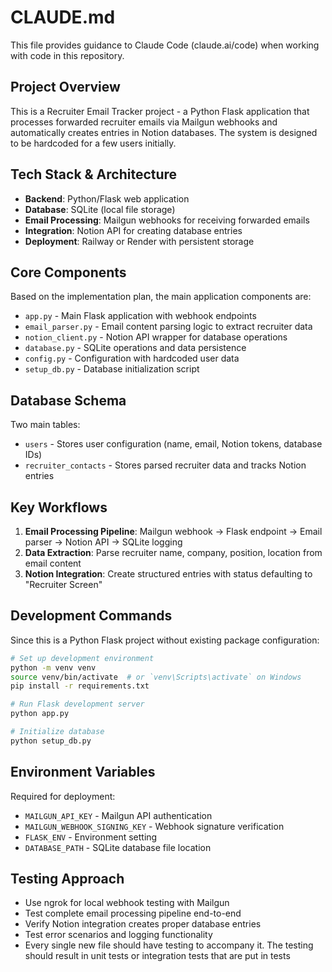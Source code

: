 # CLAUDE.md

This file provides guidance to Claude Code (claude.ai/code) when working with code in this repository.

## Project Overview

This is a Recruiter Email Tracker project - a Python Flask application that processes forwarded recruiter emails via Mailgun webhooks and automatically creates entries in Notion databases. The system is designed to be hardcoded for a few users initially.

## Tech Stack & Architecture

- **Backend**: Python/Flask web application
- **Database**: SQLite (local file storage)
- **Email Processing**: Mailgun webhooks for receiving forwarded emails
- **Integration**: Notion API for creating database entries
- **Deployment**: Railway or Render with persistent storage

## Core Components

Based on the implementation plan, the main application components are:

- `app.py` - Main Flask application with webhook endpoints
- `email_parser.py` - Email content parsing logic to extract recruiter data
- `notion_client.py` - Notion API wrapper for database operations
- `database.py` - SQLite operations and data persistence
- `config.py` - Configuration with hardcoded user data
- `setup_db.py` - Database initialization script

## Database Schema

Two main tables:
- `users` - Stores user configuration (name, email, Notion tokens, database IDs)
- `recruiter_contacts` - Stores parsed recruiter data and tracks Notion entries

## Key Workflows

1. **Email Processing Pipeline**: Mailgun webhook → Flask endpoint → Email parser → Notion API → SQLite logging
2. **Data Extraction**: Parse recruiter name, company, position, location from email content
3. **Notion Integration**: Create structured entries with status defaulting to "Recruiter Screen"

## Development Commands

Since this is a Python Flask project without existing package configuration:

```bash
# Set up development environment
python -m venv venv
source venv/bin/activate  # or `venv\Scripts\activate` on Windows
pip install -r requirements.txt

# Run Flask development server
python app.py

# Initialize database
python setup_db.py
```

## Environment Variables

Required for deployment:
- `MAILGUN_API_KEY` - Mailgun API authentication
- `MAILGUN_WEBHOOK_SIGNING_KEY` - Webhook signature verification
- `FLASK_ENV` - Environment setting
- `DATABASE_PATH` - SQLite database file location

## Testing Approach

- Use ngrok for local webhook testing with Mailgun
- Test complete email processing pipeline end-to-end
- Verify Notion integration creates proper database entries
- Test error scenarios and logging functionality
- Every single new file should have testing to accompany it. The testing should result in unit tests or integration tests that are put in tests